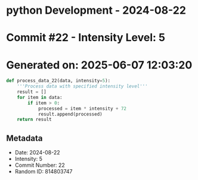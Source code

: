 ﻿# python Development - 2024-08-22
# Commit #22 - Intensity Level: 5
# Generated on: 2025-06-07 12:03:20
```python
def process_data_22(data, intensity=5):
    '''Process data with specified intensity level'''
    result = []
    for item in data:
        if item > 0:
            processed = item * intensity + 72
            result.append(processed)
    return result
```
## Metadata
- Date: 2024-08-22
- Intensity: 5
- Commit Number: 22
- Random ID: 814803747
